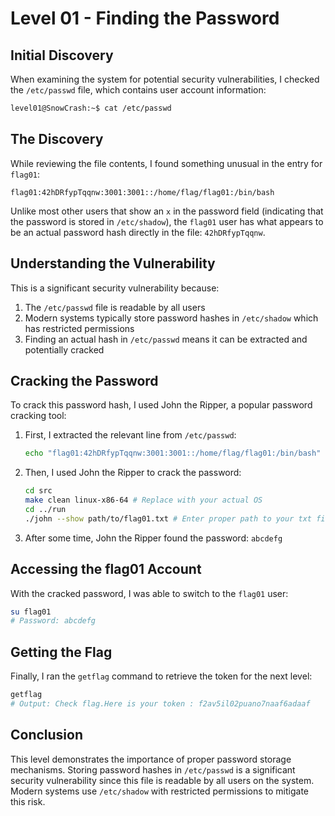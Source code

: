 # Level 01 - Finding the Password

## Initial Discovery

When examining the system for potential security vulnerabilities, I checked the `/etc/passwd` file, which contains user account information:

```bash
level01@SnowCrash:~$ cat /etc/passwd
```

## The Discovery

While reviewing the file contents, I found something unusual in the entry for `flag01`:

```
flag01:42hDRfypTqqnw:3001:3001::/home/flag/flag01:/bin/bash
```

Unlike most other users that show an `x` in the password field (indicating that the password is stored in `/etc/shadow`), the `flag01` user has what appears to be an actual password hash directly in the file: `42hDRfypTqqnw`.

## Understanding the Vulnerability

This is a significant security vulnerability because:

1. The `/etc/passwd` file is readable by all users
2. Modern systems typically store password hashes in `/etc/shadow` which has restricted permissions
3. Finding an actual hash in `/etc/passwd` means it can be extracted and potentially cracked

## Cracking the Password

To crack this password hash, I used John the Ripper, a popular password cracking tool:

1. First, I extracted the relevant line from `/etc/passwd`:

   ```bash
   echo "flag01:42hDRfypTqqnw:3001:3001::/home/flag/flag01:/bin/bash" > flag01.txt
   ```

2. Then, I used John the Ripper to crack the password:

   ```bash
   cd src
   make clean linux-x86-64 # Replace with your actual OS
   cd ../run
   ./john --show path/to/flag01.txt # Enter proper path to your txt file
   ```

3. After some time, John the Ripper found the password: `abcdefg`

## Accessing the flag01 Account

With the cracked password, I was able to switch to the `flag01` user:

```bash
su flag01
# Password: abcdefg
```

## Getting the Flag

Finally, I ran the `getflag` command to retrieve the token for the next level:

```bash
getflag
# Output: Check flag.Here is your token : f2av5il02puano7naaf6adaaf
```

## Conclusion

This level demonstrates the importance of proper password storage mechanisms. Storing password hashes in `/etc/passwd` is a significant security vulnerability since this file is readable by all users on the system. Modern systems use `/etc/shadow` with restricted permissions to mitigate this risk.
